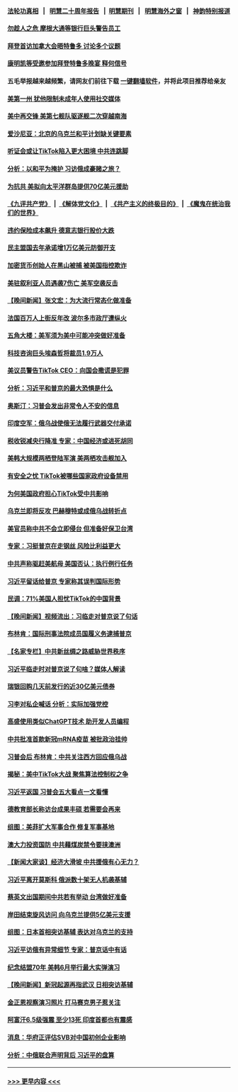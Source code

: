 #### [法轮功真相](https://github.com/gfw-breaker/truth/blob/master/README.md?t=0) &nbsp;&nbsp;|&nbsp;&nbsp; [明慧二十周年报告](https://github.com/gfw-breaker/mh-reports/blob/master/README.md?t=0) &nbsp;&nbsp;|&nbsp;&nbsp;[明慧期刊](https://github.com/gfw-breaker/mh-qikan) &nbsp;&nbsp;|&nbsp;&nbsp; [明慧海外之窗](https://github.com/gfw-breaker/mh-news/blob/master/README.md?t=0) &nbsp;&nbsp;|&nbsp;&nbsp; [神韵特别报道](https://github.com/gfw-breaker/mh-news/blob/master/shenyun.md?t=0)
#### [勿趁人之危 摩根大通等银行巨头警告员工](../pages/nsc418/n13957831.md?t=03250343) 
#### [拜登首访加拿大会晤特鲁多 讨论多个议题](../pages/nsc418/n13957812.md?t=03250343) 
#### [康明凯等受邀参加拜登特鲁多晚宴 释何信号](../pages/nsc418/n13957845.md?t=03250343) 
#### 五毛举报越来越频繁，请网友们前往下载 [一键翻墙软件](https://github.com/gfw-breaker/ssr-accounts)，并将此项目推荐给亲友
#### [美第一州 犹他限制未成年人使用社交媒体](../pages/nsc418/n13957739.md?t=03250343) 
#### [美中再交锋 美第七舰队驱逐舰二次穿越南海](../pages/nsc418/n13957773.md?t=03250343) 
#### [爱沙尼亚：北京的乌克兰和平计划缺关键要素](../pages/nsc418/n13957792.md?t=03250343) 
#### [听证会或让TikTok陷入更大困境 中共连跳脚](../pages/nsc418/n13957571.md?t=03250343) 
#### [分析：以和平为掩护 习访俄成豪赌之旅？](../pages/nsc418/n13957184.md?t=03250343) 
#### [为抗共 美拟向太平洋群岛提供70亿美元援助](../pages/nsc418/n13957554.md?t=03250343) 
#### [《九评共产党》](https://github.com/begood0513/9ping.md/blob/master/README.md) &nbsp;|&nbsp; [《解体党文化》](../../../../jtdwh.md/blob/master/README.md)  &nbsp;|&nbsp; [《共产主义的终极目的》](../../../../gczydzjmd.md/blob/master/README.md) &nbsp;|&nbsp; [《魔鬼在统治我们的世界》](../../../../mgztzwmdsj.md/blob/master/README.md) 
#### [违约保险成本飙升 德意志银行股价大跌](../pages/nsc418/n13957693.md?t=03250343) 
#### [民主盟国去年承诺增1万亿美元防御开支](../pages/nsc418/n13957553.md?t=03250343) 
#### [加密货币创始人在黑山被捕 被美国指控欺诈](../pages/nsc418/n13957518.md?t=03250343) 
#### [美驻叙利亚人员遇袭7伤亡 美军空袭反击](../pages/nsc418/n13957471.md?t=03250343) 
#### [【晚间新闻】张文宏：为大流行常态化做准备](../pages/nsc418/n13957491.md?t=03250343) 
#### [法国百万人上街反年改 波尔多市政厅遭纵火](../pages/nsc418/n13957335.md?t=03250343) 
#### [五角大楼：美军须为美中可能冲突做好准备](../pages/nsc418/n13957193.md?t=03250343) 
#### [科技咨询巨头埃森哲将裁员1.9万人](../pages/nsc418/n13957141.md?t=03250343) 
#### [美议员警告TikTok CEO：向国会撒谎是犯罪](../pages/nsc418/n13957124.md?t=03250343) 
#### [分析：习近平和普京的最大恐惧是什么](../pages/nsc418/n13957023.md?t=03250343) 
#### [奥斯汀：习普会发出非常令人不安的信息](../pages/nsc418/n13957032.md?t=03250343) 
#### [印度空军：俄乌战使俄无法履行武器交付承诺](../pages/nsc418/n13957012.md?t=03250343) 
#### [税收锐减央行降准 专家：中国经济或进死胡同](../pages/nsc418/n13956804.md?t=03250343) 
#### [美韩大规模两栖登陆军演 美两栖攻击舰加入](../pages/nsc418/n13956791.md?t=03250343) 
#### [有安全之忧 TikTok被哪些国家政府设备禁用](../pages/nsc418/n13956948.md?t=03250343) 
#### [为何美国政府担心TikTok受中共影响](../pages/nsc418/n13956931.md?t=03250343) 
#### [乌克兰即将反攻 巴赫穆特或成俄乌战转折点](../pages/nsc418/n13956750.md?t=03250343) 
#### [美官员称中共不会立即侵台 但准备好保卫台湾](../pages/nsc418/n13956732.md?t=03250343) 
#### [专家：习挺普京在走钢丝 风险比利益更大](../pages/nsc418/n13956139.md?t=03250343) 
#### [中共声称驱赶美航母 美国否认：执行例行任务](../pages/nsc418/n13956680.md?t=03250343) 
#### [习近平留话给普京 专家称其误判国际形势](../pages/nsc418/n13956572.md?t=03250343) 
#### [民调：71%美国人担忧TikTok的中国背景](../pages/nsc418/n13956648.md?t=03250343) 
#### [【晚间新闻】视频流出：习临走对普京说了句话](../pages/nsc418/n13956636.md?t=03250343) 
#### [布林肯：国际刑事法院成员国履义务逮捕普京](../pages/nsc418/n13956397.md?t=03250343) 
#### [【名家专栏】中共新丝绸之路威胁世界秩序](../pages/nsc418/n13954470.md?t=03250343) 
#### [习近平临走时对普京说了句啥？媒体人解读](../pages/nsc418/n13956211.md?t=03250343) 
#### [瑞银回购几天前发行的近30亿美元债券](../pages/nsc418/n13956029.md?t=03250343) 
#### [习李对私企喊话 分析：实际加强党控](../pages/nsc418/n13956045.md?t=03250343) 
#### [高盛使用类似ChatGPT技术 助开发人员编程](../pages/nsc418/n13956030.md?t=03250343) 
#### [中共批准首款新冠mRNA疫苗 被批政治挂帅](../pages/nsc418/n13955798.md?t=03250343) 
#### [习普会后 布林肯：中共关注西方回应俄乌战](../pages/nsc418/n13956144.md?t=03250343) 
#### [揭秘：美中TikTok大战 聚焦算法控制权之争](../pages/nsc418/n13956048.md?t=03250343) 
#### [习近平返国 习普会五大看点一文看懂](../pages/nsc418/n13956043.md?t=03250343) 
#### [德教育部长称访台成果丰硕 若需要会再来](../pages/nsc418/n13956006.md?t=03250343) 
#### [组图：美菲扩大军事合作 修复军事基地](../pages/nsc418/n13955942.md?t=03250343) 
#### [澳大力投资国防 中共藉煤炭禁令要挟澳洲](../pages/nsc418/n13955994.md?t=03250343) 
#### [【新闻大家谈】经济大滑坡 中共援俄有心无力？](../pages/nsc418/n13955771.md?t=03250343) 
#### [习近平离开莫斯科 俄派数十架无人机袭基辅](../pages/nsc418/n13955923.md?t=03250343) 
#### [蔡英文出国期间中共若有举动 台湾做好准备](../pages/nsc418/n13955917.md?t=03250343) 
#### [岸田结束旋风访问 向乌克兰提供5亿美元支援](../pages/nsc418/n13955856.md?t=03250343) 
#### [组图：日本首相突访基辅 表达对乌克兰的支持](../pages/nsc418/n13955816.md?t=03250343) 
#### [习近平访俄有异常细节 专家：普京话中有话](../pages/nsc418/n13955727.md?t=03250343) 
#### [纪念结盟70年 美韩6月举行最大实弹演习](../pages/nsc418/n13955792.md?t=03250343) 
#### [【晚间新闻】新冠起源再指武汉 日相突访基辅](../pages/nsc418/n13955692.md?t=03250343) 
#### [金正恩视察演习照片 打马赛克男子惹关注](../pages/nsc418/n13955591.md?t=03250343) 
#### [阿富汗6.5级强震 至少13死 印度首都也有震感](../pages/nsc418/n13955671.md?t=03250343) 
#### [消息：华府正评估SVB对中国初创企业影响](../pages/nsc418/n13955616.md?t=03250343) 
#### [分析：中俄联合声明背后 习近平的盘算](../pages/nsc418/n13955372.md?t=03250343) 

----
#### [ >>> 更早内容 <<< ](../indexes/nsc418-earlier.md)
